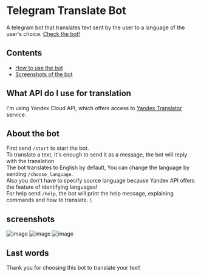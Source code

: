 # Telegram Translate Bot
A telegram bot that translates text sent by the user to a language of the user's choice.
[Check the bot!](https://t.me/yandex_translate_mipt_bot)

## Contents
* [How to use the bot](#about-the-bot)
* [Screenshots of the bot](#screenshots)


## What API do I use for translation
I'm using Yandex Cloud API, which offers access to [Yandex Translator](translate.yandex.ru) service.

## About the bot
First send `/start` to start the bot. \
To translate a text, it's enough to send it as a message, the bot will reply with the translation \
The bot translates to English by default, You can change the language by sending `/choose_language`. \
Also you don't have to specify source language because Yandex API offers the feature of identifying languages! \
For help send `/help`, the bot will print the help message, explaining commands and how to translate. \

## screenshots
![image](https://github.com/zgeybi/Telegram-Translate-Bot/assets/128317249/8075bd75-4c3b-4373-b77f-273ec73e458e)
![image](https://github.com/zgeybi/Telegram-Translate-Bot/assets/128317249/6ba0aee0-9540-4eb2-b287-85f41fe77b65)
![image](https://github.com/zgeybi/Telegram-Translate-Bot/assets/128317249/84120975-72bf-42fb-adbe-bb52e9a5e1a6)

## Last words
Thank you for choosing this bot to translate your text!
